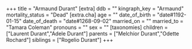 +++
title = "Armaund Durant"
[extra]
ddb = ""
kingraph_key = "Armaund"
mortality_status = "Dead"
[extra.cha]
age = ""
date_of_birth = "date#1192-01-15"
date_of_death = "date#1268-09-02"
married_on = ""
married_to = "Tamara Coleman"
pronouns = ""
sex = ""
[taxonomies]
children = ["Laurent Durant","Adele Durant"]
parents = ["Melchior Durant","Odette Rochard"]
siblings = ["Rogelio Durant"]
+++

